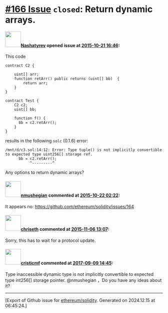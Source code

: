 # [\#166 Issue](https://github.com/ethereum/solidity/issues/166) `closed`: Return dynamic arrays. 

#### <img src="https://avatars.githubusercontent.com/u/8173857?u=503f011ee1dec5bd08020b56fca345e803e69d09&v=4" width="50">[Nashatyrev](https://github.com/Nashatyrev) opened issue at [2015-10-21 16:46](https://github.com/ethereum/solidity/issues/166):

This code 

```
contract C2 {

    uint[] arr;
    function retArr() public returns (uint[] bb)  {
        return arr;
    }
}

contract Test {
    C2 c2;
    uint[] bb;    

    function f() {
      bb = c2.retArr();
    }
}
```

results in the following `solc` (0.1.6) error:

```
/mnt/d/c3.sol:14:12: Error: Type tuple() is not implicitly convertible to expected type uint256[] storage ref.
      bb = c2.retArr();
           ^---------^
```

Any options to return dynamic arrays?


#### <img src="https://avatars.githubusercontent.com/u/924397?u=4c3e5a7b67595961461f5ac3e1dd41aca26a5b4b&v=4" width="50">[nmushegian](https://github.com/nmushegian) commented at [2015-10-22 02:22](https://github.com/ethereum/solidity/issues/166#issuecomment-150085160):

It appears no:  https://github.com/ethereum/solidity/issues/164

#### <img src="https://avatars.githubusercontent.com/u/9073706?v=4" width="50">[chriseth](https://github.com/chriseth) commented at [2015-11-06 13:07](https://github.com/ethereum/solidity/issues/166#issuecomment-154405118):

Sorry, this has to wait for a protocol update.

#### <img src="https://avatars.githubusercontent.com/u/6056769?u=72adc72ec8d047499f2bb12436fe20f8717abc90&v=4" width="50">[cristicmf](https://github.com/cristicmf) commented at [2017-09-09 14:45](https://github.com/ethereum/solidity/issues/166#issuecomment-328281589):

Type inaccessible dynamic type is not implicitly convertible to expected type int256[] storage pointer. @nmushegian ，Do you have any ideas about it?


-------------------------------------------------------------------------------



[Export of Github issue for [ethereum/solidity](https://github.com/ethereum/solidity). Generated on 2024.12.15 at 06:45:24.]

